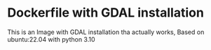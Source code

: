# Dockerfile with GDAL installation
This is an Image with GDAL installation tha actually works,
Based on ubuntu:22.04 with python 3.10 
